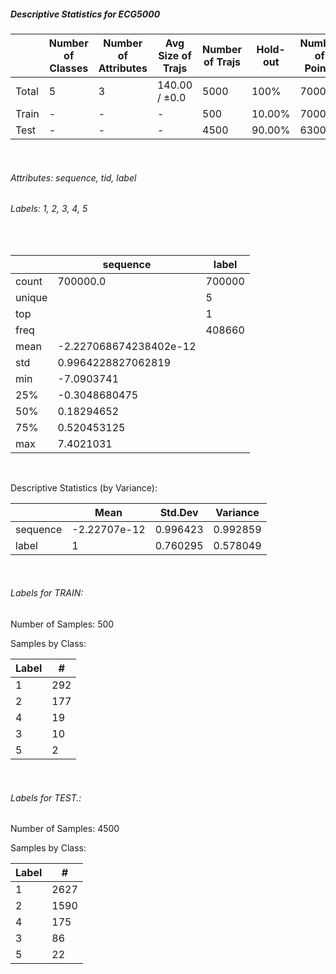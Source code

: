 ##### Descriptive Statistics for ECG5000


|       |   Number of Classes |   Number of Attributes |   Avg Size of Trajs |   Number of Trajs | Hold-out   |   Number of Points |   Longest Size |   Shortest Size |
|-------|---------------------|------------------------|---------------------|-------------------|------------|--------------------|----------------|-----------------|
| Total | 5                   | 3                      | 140.00 / ±0.0       | 5000              | 100%       |             700000 |            140 |             140 |
| Train | -                   | -                      | -                   | 500               | 10.00%     |              70000 |            140 |             140 |
| Test  | -                   | -                      | -                   | 4500              | 90.00%     |             630000 |            140 |             140 |

&nbsp;

###### Attributes: sequence, tid, label


###### Labels: 1, 2, 3, 4, 5

&nbsp;

|        | sequence               | label   |
|--------|------------------------|---------|
| count  | 700000.0               | 700000  |
| unique |                        | 5       |
| top    |                        | 1       |
| freq   |                        | 408660  |
| mean   | -2.227068674238402e-12 |         |
| std    | 0.9964228827062819     |         |
| min    | -7.0903741             |         |
| 25%    | -0.3048680475          |         |
| 50%    | 0.18294652             |         |
| 75%    | 0.520453125            |         |
| max    | 7.4021031              |         |

&nbsp;

Descriptive Statistics (by Variance): 


|          |         Mean |   Std.Dev |   Variance |
|----------|--------------|-----------|------------|
| sequence | -2.22707e-12 |  0.996423 |   0.992859 |
| label    |  1           |  0.760295 |   0.578049 |

&nbsp;

###### Labels for TRAIN:


Number of Samples: 500
Samples by Class:
|   Label |   # |
|---------|-----|
|       1 | 292 |
|       2 | 177 |
|       4 |  19 |
|       3 |  10 |
|       5 |   2 |

&nbsp;

###### Labels for TEST.:


Number of Samples: 4500
Samples by Class:
|   Label |    # |
|---------|------|
|       1 | 2627 |
|       2 | 1590 |
|       4 |  175 |
|       3 |   86 |
|       5 |   22 |